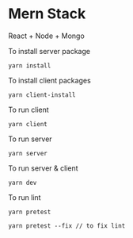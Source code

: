 # Mern Stack
React + Node + Mongo

To install server package
```
yarn install
```
To install client packages
```
yarn client-install
```
To run client
```
yarn client
```
To run server
```
yarn server
```
To run server & client
```
yarn dev
```
To run lint
```
yarn pretest

yarn pretest --fix // to fix lint
```

